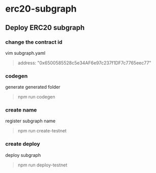 # erc20-subgraph

## Deploy ERC20 subgraph

### change the contract id

vim subgraph.yaml

> address: "0x6500585528c5e34AF6e97c237f1DF7c7765eec77"

### codegen

generate generated folder

> npm run codegen

### create name

register subgraph name

> npm run create-testnet

### create deploy

deploy subgraph

> npm run deploy-testnet